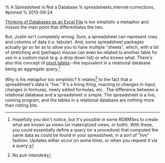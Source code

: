 % A Spreadsheet is Not a Database
% spreadsheets,internet-corrections, #pinned
% 2013-09-24


[Thinking of Databases as an Excel File][1] is too simplistic a metaphor and
misses the main point that differentiates the two.

But, Justin isn't completely wrong. Sure, a spreadsheet can represent rows and
columns of data (i.e. tabular). And, some spreadsheet packages actually go so
far as to allow you to have multiple "sheets", which, with a bit of stretching
and (perhaps) misuse can even be related to another table for use in a custom
input (e.g. a drop down list) or who knows what. There's also this concept of
[pivot tables][2]--the equivalent in a relational database being an aggregate
query.[^1]

Why is his metaphor too simplistic? It relates[^2] to the fact that a
spreadsheet's data is "live." It's a living thing, reacting to changes in
input, changes in formulas, newly added formulas, etc.. The difference between
a relational database and a spreadsheet is simple. The spreadsheet _is_ a
live, running program, and the tables in a relational database are nothing
more than rotting bits.

  [^1]: Hopefully you don't notice, but it's possible in some RDBMSes to create what are known as views (or materialized views, or both). With these, you could essentially define a query (or a procedure) that computed the same data as could be found in your spreadsheet, in a sort of "live" fashion. Updates either occur on some timer, or when you request it via a query.

  [^2]: No pun intended

   [1]: http://justin.abrah.ms/mentoring/databases-as-an-excel-file.html

   [2]: http://en.wikipedia.org/wiki/Pivot_table

   [3]: #note-view

   [4]: #note-pun

   [5]: #return-view

   [6]: #return-pun

